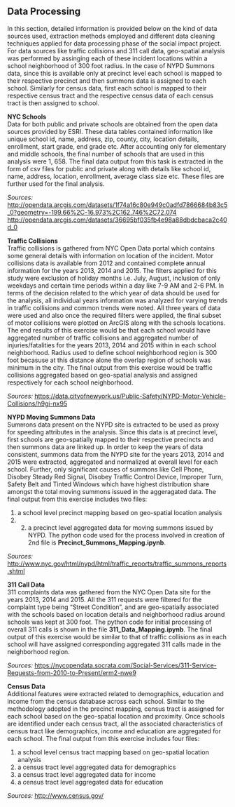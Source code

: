 ## Data Processing

In this section, detailed information is provided below on the kind of data sources used, extraction methods employed and different data cleaning techniques applied for data processing phase of the social impact project. For data sources like traffic collisions and 311 call data, geo-spatial analysis was performed by assinging each of these incident locations within a school neighborhood of 300 foot radius. In the case of NYPD Summons data, since this is available only at precinct level each school is mapped to their respective precinct and then summons data is assigned to each school. Similarly for census data, first each school is mapped to their respective census tract and the respective census data of each census tract is then assigned to school.

__NYC Schools__<br>
Data for both public and private schools are obtained from the open data sources provided by ESRI. 
These data tables contained information like unique school id, name, address, zip, county, city, location details, enrollment, start grade, end grade etc. 
After accounting only for elementary and middle schools, the final number of schools that are used in this analysis were 1, 658. The final data output from this task is extracted in the form of csv files for public and private along with details like school id, name, address, location, enrollment, average class size etc. These files are further used for the final analysis.

_Sources:_ http://opendata.arcgis.com/datasets/1f74a16c80e949c0adfd7866684b83c5_0?geometry=-199.66%2C-16.973%2C162.746%2C72.074 <br>
http://opendata.arcgis.com/datasets/36695bf035fb4e98a88dbdcbaca2c40d_0<br>

__Traffic Collisions__<br>
Traffic collisions is gathered from NYC Open Data portal which contains some general details with information on location of the incident. 
Motor collisions data is available from 2012 and contained complete annual information for the years 2013, 2014 and 2015. 
The filters applied for this study were exclusion of holiday months i.e. July, August, inclusion of only weekdays and certain time periods within a day like 7-9 AM and 2-6 PM. 
In terms of the decision related to the which year of data should be used for the analysis, all individual years information was analyzed 
for varying trends in traffic collisions and common trends were noted. All three years of data were used and also once the required filters 
were applied, the final subset of motor collisions were plotted on ArcGIS along with the schools locations. The end results of this 
exercise would be that each school would have aggregated number of traffic collisions and aggregated number of injuries/fatalities for the 
years 2013, 2014 and 2015 within in each school neighborhood. Radius used to define school neighborhood region is 300 foot becasuse at this distance 
alone the overlap region of schools was minimum in the city. The final output from this exercise would be traffic collisions aggregated based on geo-spatial analysis and assigned respectively for each school neighborhood. 

_Sources:_ https://data.cityofnewyork.us/Public-Safety/NYPD-Motor-Vehicle-Collisions/h9gi-nx95

__NYPD Moving Summons Data__<br>
Summons data present on the NYPD site is extracted to be used as proxy for speeding attributes in the analysis. 
Since this data is at precinct level, first schools are geo-spatially mapped to their respective precincts and then 
summons data are linked up. In order to keep the years of data consistent, summons data from the NYPD site for the years 2013, 
2014 and 2015 were extracted, aggregated and normalized at overall level for each school. Further, 
only significant causes of summons like Cell Phone, Disobey Steady Red Signal, Disobey Traffic Control Device, 
Improper Turn, Safety Belt and Tinted Windows which have highest distribution share amongst the total moving summons 
issued in the aggeragated data. The final output from this exercise includes two files: 
1. a school level precinct mapping based on geo-spatial location analysis <br> 
2. 2. a precinct level aggregated data for moving summons issued by NYPD. The python code used for the process involved in creation of 2nd file is __Precinct_Summons_Mapping.ipynb__.

_Sources:_ http://www.nyc.gov/html/nypd/html/traffic_reports/traffic_summons_reports.shtml<br>

__311 Call Data__<br>
311 complaints data was gathered from the NYC Open Data site for the years 2013, 2014 and 2015.  All the 311 requests were filtered for the complaint type being “Street Condition”, and are geo-spatially associated with 
the schools based on location details and neighborhood radius around schools was kept at 300 foot. The python code for initial processing of overall 311 calls is shown in the file __311_Data_Mapping.ipynb__.
The final output of this exercise would be similar to that of traffic collisions as in each school will have assigned corresponding aggregated 311 calls made in the neighborhood region.

_Sources:_ https://nycopendata.socrata.com/Social-Services/311-Service-Requests-from-2010-to-Present/erm2-nwe9

__Census Data__<br>
Additional features were extracted related to demographics, education and income from the census database across each school. 
Similar to the methodology adopted in the precinct mapping, census tract is assigned for each school based on the geo-spatial location and proximity. Once schools are identified under each census tract, all the associated characteristics of census tract like 
demographics, income and education are aggregated for each school. The final output from this exercise includes four files: 
1. a school level census tract mapping based on geo-spatial location analysis <br>
2. a census tract level aggregated data for demographics <br>
3. a census tract level aggregated data for income <br>
4. a census tract level aggregated data for education <br>

_Sources:_ http://www.census.gov/
